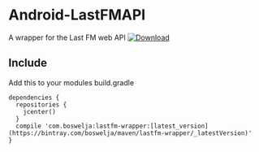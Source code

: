 # Android-LastFMAPI
A wrapper for the Last FM web API
[ ![Download](https://api.bintray.com/packages/boswelja/maven/lastfm-wrapper/images/download.svg) ](https://bintray.com/boswelja/maven/lastfm-wrapper/_latestVersion)
## Include
Add this to your modules build.gradle
```
dependencies {
  repositories {
    jcenter()
  }
  compile 'com.boswelja:lastfm-wrapper:[latest_version](https://bintray.com/boswelja/maven/lastfm-wrapper/_latestVersion)'
}
```
